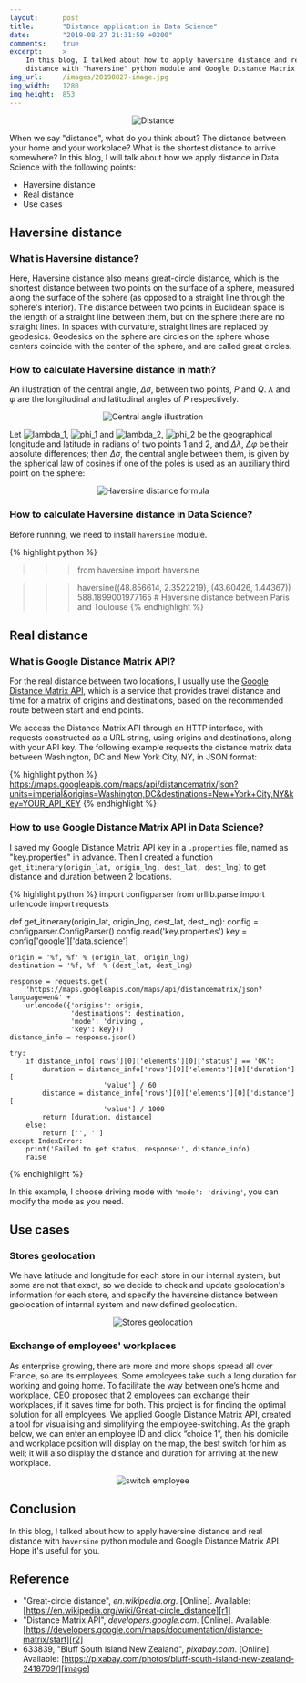 ```yaml
---
layout:      post
title:       "Distance application in Data Science"
date:        "2019-08-27 21:31:59 +0200"
comments:    true
excerpt:     >
    In this blog, I talked about how to apply haversine distance and real
    distance with "haversine" python module and Google Distance Matrix API.
img_url:     /images/20190827-image.jpg
img_width:   1280
img_height:  853
---
```


<p align="center">
  <img alt="Distance"
  src="{{ site.baseurl }}/images/20190827-image.jpg"/>
</p>

When we say "distance", what do you think about? The distance between your home
and your workplace? What is the shortest distance to arrive somewhere? In this
blog, I will talk about how we apply distance in Data Science with the
following points:
- Haversine distance
- Real distance
- Use cases

## Haversine distance
### What is Haversine distance?
Here, Haversine distance also means great-circle distance, which is the
shortest distance between two points on the surface of a sphere, measured along
the surface of the sphere (as opposed to a straight line through the sphere's
interior). The distance between two points in Euclidean space is the length of
a straight line between them, but on the sphere there are no straight lines. In
spaces with curvature, straight lines are replaced by geodesics. Geodesics on
the sphere are circles on the sphere whose centers coincide with the center of
the sphere, and are called great circles.

### How to calculate Haversine distance in math?
An illustration of the central angle, _Δσ_, between two points, _P_ and _Q_.
_λ_ and _φ_ are the longitudinal and latitudinal angles of _P_ respectively.

<p align="center">
  <img alt="Central angle illustration"
  src="{{ site.baseurl }}/images/20190827-central-angle.png"/>
</p>

Let <img alt="lambda_1" src="http://latex.codecogs.com/png.latex?\inline&space;\fn_phv&space;\lambda&space;_{1}"/>,
<img alt="phi_1" src="http://latex.codecogs.com/png.latex?\inline&space;\fn_phv&space;\phi&space;_{1}"/>
and <img alt="lambda_2" src="http://latex.codecogs.com/png.latex?\inline&space;\fn_phv&space;\lambda&space;_{2}"/>,
<img alt="phi_2" src="http://latex.codecogs.com/png.latex?\inline&space;\fn_phv&space;\phi&space;_{2}"/>
be the geographical longitude and latitude in radians of two points 1 and 2,
and _Δλ_, _Δφ_ be their absolute differences; then _Δσ_, the central angle
between them, is given by the spherical law of cosines if one of the poles is
used as an auxiliary third point on the sphere:

<p align="center">
  <img alt="Haversine distance formula"
  src="{{ site.baseurl }}/images/20190827-haversine-distance.png"/>
</p>

### How to calculate Haversine distance in Data Science?
Before running, we need to install `haversine` module.

{% highlight python %}
>>> from haversine import haversine

>>> haversine((48.856614, 2.3522219), (43.60426, 1.44367))
588.1899001977165 # Haversine distance between Paris and Toulouse
{% endhighlight %}

## Real distance
### What is Google Distance Matrix API?
For the real distance between two locations, I usually use the
[Google Distance Matrix API][r2], which is a service that provides travel
distance and time for a matrix of origins and destinations, based on the
recommended route between start and end points.

We access the Distance Matrix API through an HTTP interface, with requests
constructed as a URL string, using origins and destinations, along with your
API key. The following example requests the distance matrix data between
Washington, DC and New York City, NY, in JSON format:

{% highlight python %}
https://maps.googleapis.com/maps/api/distancematrix/json?units=imperial&origins=Washington,DC&destinations=New+York+City,NY&key=YOUR_API_KEY
{% endhighlight %}

### How to use Google Distance Matrix API in Data Science?
I saved my Google Distance Matrix API key in a `.properties` file, named as
"key.properties" in advance. Then I created a function
`get_itinerary(origin_lat, origin_lng, dest_lat, dest_lng)` to get distance
and duration between 2 locations.

{% highlight python %}
import configparser
from urllib.parse import urlencode
import requests

def get_itinerary(origin_lat, origin_lng, dest_lat, dest_lng):
    config = configparser.ConfigParser()
    config.read('key.properties')
    key = config['google']['data.science']

    origin = '%f, %f' % (origin_lat, origin_lng)
    destination = '%f, %f' % (dest_lat, dest_lng)

    response = requests.get(
        'https://maps.googleapis.com/maps/api/distancematrix/json?language=en&' +
        urlencode({'origins': origin,
                   'destinations': destination,
                   'mode': 'driving',
                   'key': key}))
    distance_info = response.json()

    try:
        if distance_info['rows'][0]['elements'][0]['status'] == 'OK':
            duration = distance_info['rows'][0]['elements'][0]['duration'][
                           'value'] / 60
            distance = distance_info['rows'][0]['elements'][0]['distance'][
                           'value'] / 1000
            return [duration, distance]
        else:
            return ['', '']
    except IndexError:
        print('Failed to get status, response:', distance_info)
        raise
{% endhighlight %}

In this example, I choose driving mode with `'mode': 'driving'`, you can modify
the mode as you need.

## Use cases
### Stores geolocation
We have latitude and longitude for each store in our internal system, but some
are not that exact, so we decide to check and update geolocation's information
for each store, and specify the haversine distance between geolocation of
internal system and new defined geolocation.

<p align="center">
  <img alt="Stores geolocation"
  src="{{ site.baseurl }}/images/20190626-map.png"/>
</p>

### Exchange of employees' workplaces
As enterprise growing, there are more and more shops spread all over France, so
are its employees. Some employees take such a long duration for working and
going home. To facilitate the way between one’s home and workplace, CEO
proposed that 2 employees can exchange their workplaces, if it saves time for
both. This project is for finding the optimal solution for all employees. We
applied Google Distance Matrix API, created a tool for visualising and
simplifying the employee-switching. As the graph below, we can enter an
employee ID and click “choice 1”, then his domicile and workplace position will
display on the map, the best switch for him as well; it will also display the
distance and duration for arriving at the new workplace.

<p align="center">
  <img alt="switch employee"
  src="{{ site.baseurl }}/images/20171222-switch-employee.JPG"/>
</p>

## Conclusion
In this blog, I talked about how to apply haversine distance and real distance
with `haversine` python module and Google Distance Matrix API. Hope it's useful
for you.

## Reference
- "Great-circle distance", _en.wikipedia.org_. [Online]. Available: [https://en.wikipedia.org/wiki/Great-circle_distance][r1]
- "Distance Matrix API", _developers.google.com_. [Online]. Available: [https://developers.google.com/maps/documentation/distance-matrix/start][r2]
- 633839, "Bluff South Island New Zealand", _pixabay.com_. [Online]. Available: [https://pixabay.com/photos/bluff-south-island-new-zealand-2418709/][image]

[r1]: https://en.wikipedia.org/wiki/Great-circle_distance
[r2]: https://developers.google.com/maps/documentation/distance-matrix/start
[image]: https://pixabay.com/photos/bluff-south-island-new-zealand-2418709/
